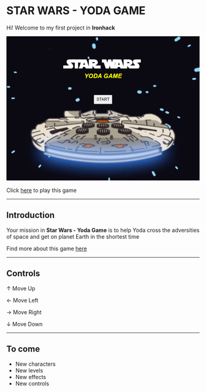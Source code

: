 # STAR WARS - YODA GAME

Hi! Welcome to my first project in **Ironhack**

[![game-scren](/src/print.png)](https://joaofrascione.github.io/PROJECT_YODA_GAME/)

Click [here](https://joaofrascione.github.io/PROJECT_YODA_GAME/) to play this game

---

## Introduction


Your mission in **Star Wars - Yoda Game** is to help Yoda cross the adversities of space and get on planet Earth in the shortest time 
⠀⠀⠀⠀⠀⠀

Find more about this game [here](https://docs.google.com/presentation/d/1YET4gpXuXX-qxLtQgEpdUaeuKrHXSjNE/edit?usp=sharing&ouid=102402208015115289834&rtpof=true&sd=true)

---

## Controls

↑ Move Up

← Move Left

→ Move Right

↓ Move Down

---

## To come
- New characters
- New levels
- New effects
- New controls







⠀⠀⠀⠀⠀⠀⠀⠀⠀⠀⠀⠀⠀⠀⠀⠀⠀⠀⠀⠀⠀⠀⠀⠀⠀⠀⠀⠀⠀⠀⠀⠀⠀⠀⠀⠀⠀⠀⠀⠀